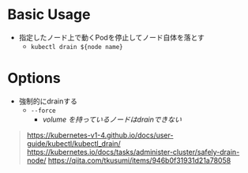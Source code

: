 # Basic Usage

- 指定したノード上で動くPodを停止してノード自体を落とす
  - `kubectl drain ${node name}`

# Options

- 強制的にdrainする
  - `--force`
    - *volume を持っているノードはdrainできない*

> https://kubernetes-v1-4.github.io/docs/user-guide/kubectl/kubectl_drain/
> https://kubernetes.io/docs/tasks/administer-cluster/safely-drain-node/
> https://qiita.com/tkusumi/items/946b0f31931d21a78058

